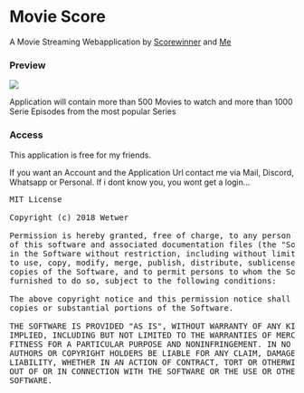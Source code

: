 <h1>Movie Score</h1>
<p>A Movie Streaming Webapplication by <a href="https://github.com/scorewinner">Scorewinner</a> and <a href="https://github.com/Wetwer">Me</a></p>
<h3>Preview</h3>
<p><img src="https://i.imgur.com/lVQcHzJ.png"></p>
<p>Application will contain more than 500 Movies to watch and more than 1000 Serie Episodes from the most popular Series</p>
<p>
  <h3>Access</h3>
  <p>This application is free for my friends.</p>
<p>If you want an Account and the Application Url contact me via Mail, Discord, Whatsapp or Personal. If i dont know you, you wont get a 
  login...</p>
 
<pre>
MIT License

Copyright (c) 2018 Wetwer

Permission is hereby granted, free of charge, to any person obtaining a copy
of this software and associated documentation files (the "Software"), to deal
in the Software without restriction, including without limitation the rights
to use, copy, modify, merge, publish, distribute, sublicense, and/or sell
copies of the Software, and to permit persons to whom the Software is
furnished to do so, subject to the following conditions:

The above copyright notice and this permission notice shall be included in all
copies or substantial portions of the Software.

THE SOFTWARE IS PROVIDED "AS IS", WITHOUT WARRANTY OF ANY KIND, EXPRESS OR
IMPLIED, INCLUDING BUT NOT LIMITED TO THE WARRANTIES OF MERCHANTABILITY,
FITNESS FOR A PARTICULAR PURPOSE AND NONINFRINGEMENT. IN NO EVENT SHALL THE
AUTHORS OR COPYRIGHT HOLDERS BE LIABLE FOR ANY CLAIM, DAMAGES OR OTHER
LIABILITY, WHETHER IN AN ACTION OF CONTRACT, TORT OR OTHERWISE, ARISING FROM,
OUT OF OR IN CONNECTION WITH THE SOFTWARE OR THE USE OR OTHER DEALINGS IN THE
SOFTWARE.
</pre>
